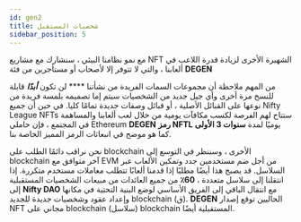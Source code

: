 ```yaml
---
id: gen2
title: شخصيات المستقبل
sidebar_position: 5
---
```


مع نمو نظامنا البيئي ، سنشارك مع مشاريع NFT الشهيرة الأخرى لزيادة قدرة اللاعب في ألعابنا ، والتي لا تتوفر إلا لأصحاب أو مستأجرين من فئة **DEGEN**

من المهم ملاحظة أن مجموعات السمات الفريدة من نشأتنا **** لن تكون **_أبدًا_** قابلة للنسخ مرة أخرى وأي جيل جديد من الشخصيات سيتم إما تصميمه بلمسة فريدة من نوعها على القبائل الأصلية ، أو قبائل وصفات جديدة تمامًا كليا. في حين أن جميع Nifty League NFTs ستتاح لهم الفرصة لكسب مكافآت يومية من خلال لعب ألعابنا والمساهمة في المجتمع ، فإن حاملي Ethereum **DEGEN** **رمز NFTL** يوميًا لمدة **سنوات 3 الأولى** كما هو موضح في انبعاثات الرمز المميز الخاصة بنا.

نحن نراقب دائمًا الطلب على blockchain الأخرى ، وسننظر في التوسع إلى blockchain آخر متوافق مع EVM من أجل ضم مستخدمين جدد وتمكين الألعاب عبر السلاسل. قد يصبح هذا أيضًا مطلبًا إذا قدمنا ألعابًا تتطلب معاملات مستخدم متكررة. إذا انتقلنا إلى سلاسل متعددة ، **60٪** من جميع العائدات من مبيعات الشخصيات المستقبلية إلى **Nifty DAO** مع انتقال الباقي إلى الفريق الأساسي لوضع البنية التحتية في مكانها وإعداد عقود وشخصيات جديدة للجديد blockchain (ق). **DEGEN** الحاليين توقع إصدار NFT مجاني على blockchain (سلاسل) blockchain المستقبلية أيضًا.

